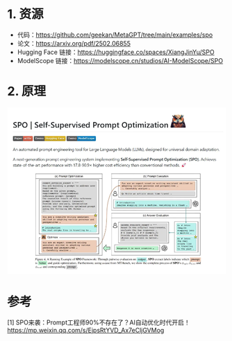 # 1. 资源

- 代码：https://github.com/geekan/MetaGPT/tree/main/examples/spo
- 论文：https://arxiv.org/pdf/2502.06855
- Hugging Face 链接：https://huggingface.co/spaces/XiangJinYu/SPO
- ModelScope 链接：https://modelscope.cn/studios/AI-ModelScope/SPO

# 2. 原理

![](../.03_SPO_images/原理图.png)

# 参考

[1] SPO来袭：Prompt工程师90%不存在了？AI自动优化时代开启！https://mp.weixin.qq.com/s/EjpsRtYVD_Ax7eCljGVMog